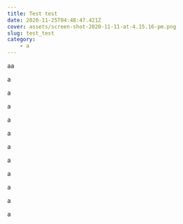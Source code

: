 ```yaml
---
title: Test test
date: 2020-11-25T04:48:47.421Z
cover: assets/screen-shot-2020-11-11-at-4.15.16-pm.png
slug: test_test
category: 
    - a
---
```

aa



a



a



a

a

a

a

a

a

a

a

a